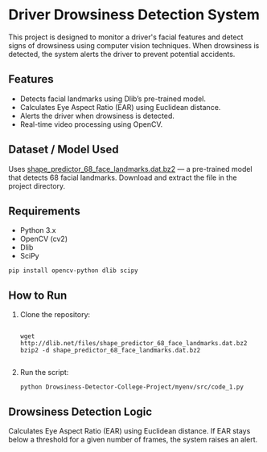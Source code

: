 <!DOCTYPE html>
<html lang="en">
<head>
  <meta charset="UTF-8">
</head>
<body>

  <h1>Driver Drowsiness Detection System</h1>

  <p>This project is designed to monitor a driver's facial features and detect signs of drowsiness using computer vision techniques. When drowsiness is detected, the system alerts the driver to prevent potential accidents.</p>

  <h2>Features</h2>
  <ul>
    <li>Detects facial landmarks using Dlib’s pre-trained model.</li>
    <li>Calculates Eye Aspect Ratio (EAR) using Euclidean distance.</li>
    <li>Alerts the driver when drowsiness is detected.</li>
    <li>Real-time video processing using OpenCV.</li>
  </ul>

  <h2>Dataset / Model Used</h2>
  <p>
    Uses <a href="http://dlib.net/files/shape_predictor_68_face_landmarks.dat.bz2" target="_blank">
    shape_predictor_68_face_landmarks.dat.bz2</a> — a pre-trained model that detects 68 facial landmarks.
    Download and extract the file in the project directory.
  </p>

  <h2>Requirements</h2>
  <ul>
    <li>Python 3.x</li>
    <li>OpenCV (cv2)</li>
    <li>Dlib</li>
    <li>SciPy</li>
  </ul>
  <pre><code>pip install opencv-python dlib scipy</code></pre>

  <h2>How to Run</h2>
  <ol>
    <li>Clone the repository:
      <pre><code>
wget http://dlib.net/files/shape_predictor_68_face_landmarks.dat.bz2
bzip2 -d shape_predictor_68_face_landmarks.dat.bz2
      </code></pre>
    </li>
    <li>Run the script:
      <pre><code>python Drowsiness-Detector-College-Project/myenv/src/code_1.py</code></pre>
    </li>
  </ol>

  <h2>Drowsiness Detection Logic</h2>
  <p>Calculates Eye Aspect Ratio (EAR) using Euclidean distance. If EAR stays below a threshold for a given number of frames, the system raises an alert.</p>



</body>
</html>
